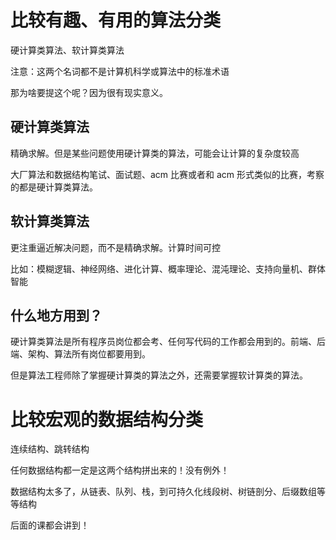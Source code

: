 # 比较有趣、有用的算法分类

硬计算类算法、软计算类算法

注意：这两个名词都不是计算机科学或算法中的标准术语

那为啥要提这个呢？因为很有现实意义。

## 硬计算类算法

精确求解。但是某些问题使用硬计算类的算法，可能会让计算的复杂度较高

大厂算法和数据结构笔试、面试题、acm 比赛或者和 acm 形式类似的比赛，考察的都是硬计算类算法。

## 软计算类算法

更注重逼近解决问题，而不是精确求解。计算时间可控

比如：模糊逻辑、神经网络、进化计算、概率理论、混沌理论、支持向量机、群体智能

## 什么地方用到？

硬计算类算法是所有程序员岗位都会考、任何写代码的工作都会用到的。前端、后端、架构、算法所有岗位都要用到。

但是算法工程师除了掌握硬计算类的算法之外，还需要掌握软计算类的算法。

# 比较宏观的数据结构分类

连续结构、跳转结构

任何数据结构都一定是这两个结构拼出来的！没有例外！

数据结构太多了，从链表、队列、栈，到可持久化线段树、树链剖分、后缀数组等等结构

后面的课都会讲到！
